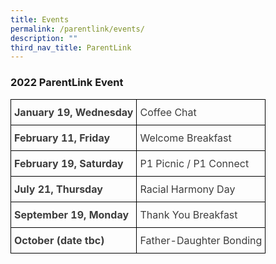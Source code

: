```yaml
---
title: Events
permalink: /parentlink/events/
description: ""
third_nav_title: ParentLink
---
```





### 2022 ParentLink Event

<style type="text/css">
.tg  {border-collapse:collapse;border-spacing:0;}
.tg td{border-color:black;border-style:solid;border-width:1px;overflow:hidden;padding:10px 5px;word-break:normal;}
.tg th{border-color:black;border-style:solid;border-width:1px;font-weight:normal;overflow:hidden;padding:10px 5px;word-break:normal;}
.tg .tg-uwnk{color:#3D3D3D;text-align:left;vertical-align:top}
.tg .tg-bzr3{color:#3D3D3D;font-weight:bold;text-align:left;vertical-align:top}
</style>
<table class="tg">
<thead>
  <tr>
    <th class="tg-bzr3">January 19, Wednesday</th>
    <th class="tg-uwnk"><span style="color:inherit;background-color:transparent">Coffee Chat</span></th>
  </tr>
</thead>
<tbody>
  <tr>
    <td class="tg-bzr3">February 11, Friday</td>
    <td class="tg-uwnk"><span style="color:inherit;background-color:transparent">Welcome Breakfast</span></td>
  </tr>
  <tr>
    <td class="tg-bzr3">February 19, Saturday</td>
    <td class="tg-uwnk"><span style="color:inherit;background-color:transparent">P1 Picnic / P1 Connect</span></td>
  </tr>
  <tr>
    <td class="tg-bzr3">July 21, Thursday</td>
    <td class="tg-uwnk"><span style="color:inherit;background-color:transparent">Racial Harmony Day</span></td>
  </tr>
  <tr>
    <td class="tg-bzr3">September 19, Monday</td>
    <td class="tg-uwnk"><span style="color:inherit;background-color:transparent">Thank You Breakfast</span></td>
  </tr>
  <tr>
    <td class="tg-bzr3">October (date tbc)</td>
    <td class="tg-uwnk"><span style="color:inherit;background-color:transparent">Father-Daughter Bonding</span></td>
  </tr>
</tbody>
</table>